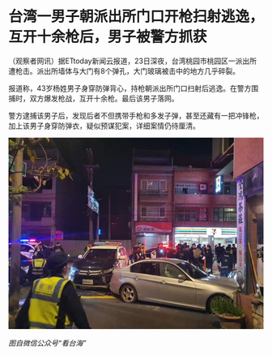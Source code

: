 # 台湾一男子朝派出所门口开枪扫射逃逸，互开十余枪后，男子被警方抓获

（观察者网讯）据ETtoday新闻云报道，23日深夜，台湾桃园市桃园区一派出所遭枪击。派出所墙体与大门有8个弹孔，大门玻璃被击中的地方几乎碎裂。

报道称，43岁杨姓男子身穿防弹背心，持枪朝派出所门口扫射后逃逸。在警方围捕时，双方爆发枪战，互开十余枪。最后该男子落网。

警方逮捕该男子后，发现后者不但携带手枪和多发子弹，甚至还藏有一把冲锋枪，加上该男子身穿防弹衣，疑似预谋犯案，详细案情仍待厘清。

![69432c165aa794a6bd2e17d5e133b6e1.jpg](https://raw.githubusercontent.com/qqhsx/qqnews_image/main/2024/03/24/台湾一男子朝派出所门口开枪扫射逃逸，互开十余枪后，男子被警方抓获/69432c165aa794a6bd2e17d5e133b6e1.jpg)

_图自微信公众号“看台海”_

